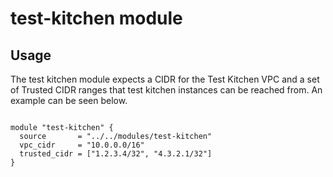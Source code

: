 # test-kitchen module

## Usage

The test kitchen module expects a CIDR for the Test Kitchen VPC and a set of Trusted CIDR ranges that test kitchen instances can be reached from. An example can be seen below. 

```hcl

module "test-kitchen" {
  source       = "../../modules/test-kitchen"
  vpc_cidr     = "10.0.0.0/16"
  trusted_cidr = ["1.2.3.4/32", "4.3.2.1/32"]
}

```